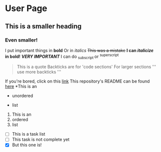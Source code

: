 # User Page
## This is a smaller heading
### Even smaller!
I put important things in **bold**
Or in *italics*
~~This was a mistake~~
**I can _italicize_ in bold!**
***VERY IMPORTANT***
I can do <sub> subscript </sub> or <sup> superscript</sup>
>This is a quote
Backticks are for 'code sections'
For larger sections
'''
use
more
backticks
'''

If you're bored, click on this [link](https://theuselessweb.com/)
This repository's README can be found [here](README.md)
*This is an
- unordered
+ list
1. This is an
2. ordered
3. list

- [ ] This is a task list
- [ ] This task is not complete yet
- [x] But this one is!